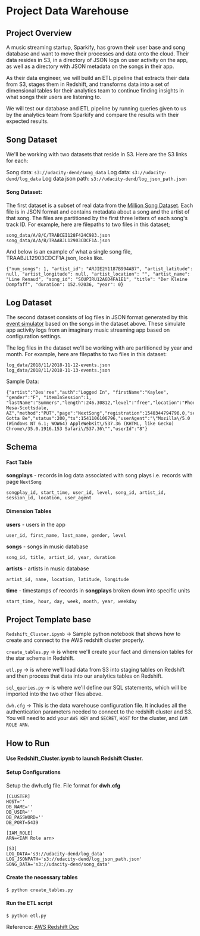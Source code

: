 # Project Data Warehouse

## Project Overview

A music streaming startup, Sparkify, has grown their user base and song database and want to move their processes and data onto the cloud. Their data resides in S3, in a directory of JSON logs on user activity on the app, as well as a directory with JSON metadata on the songs in their app.

As their data engineer, we will build an ETL pipeline that extracts their data from S3, stages them in Redshift, and transforms data into a set of dimensional tables for their analytics team to continue finding insights in what songs their users are listening to.

We will test our database and ETL pipeline by running queries given to us by the analytics team from Sparkify and compare the results with their expected results.

## Song Dataset

We'll be working with two datasets that reside in S3. Here are the S3 links for each:

Song data: `s3://udacity-dend/song_data`
Log data: `s3://udacity-dend/log_data`
Log data json path: `s3://udacity-dend/log_json_path.json`

#### Song Dataset:

The first dataset is a subset of real data from the [Million Song Dataset](https://labrosa.ee.columbia.edu/millionsong/). Each file is in JSON format and contains metadata about a song and the artist of that song. The files are partitioned by the first three letters of each song's track ID. For example, here are filepaths to two files in this dataset;

```
song_data/A/B/C/TRABCEI128F424C983.json
song_data/A/A/B/TRAABJL12903CDCF1A.json
```

And below is an example of what a single song file, TRAABJL12903CDCF1A.json, looks like.

```
{"num_songs": 1, "artist_id": "ARJIE2Y1187B994AB7", "artist_latitude": null, "artist_longitude": null, "artist_location": "", "artist_name": "Line Renaud", "song_id": "SOUPIRU12A6D4FA1E1", "title": "Der Kleine Dompfaff", "duration": 152.92036, "year": 0}
```

## Log Dataset

The second dataset consists of log files in JSON format generated by this [event simulator](https://github.com/Interana/eventsim) based on the songs in the dataset above. These simulate app activity logs from an imaginary music streaming app based on configuration settings.

The log files in the dataset we'll be working with are partitioned by year and month. For example, here are filepaths to two files in this dataset:

```
log_data/2018/11/2018-11-12-events.json
log_data/2018/11/2018-11-13-events.json
```

Sample Data:

```
{"artist":"Des'ree","auth":"Logged In", "firstName":"Kaylee", "gender":"F", "itemInSession":1, "lastName":"Summers","length":246.30812,"level":"free","location":"Phoenix-Mesa-Scottsdale, AZ","method":"PUT","page":"NextSong","registration":1540344794796.0,"sessionId":139,"song":"You Gotta Be","status":200,"ts":1541106106796,"userAgent":"\"Mozilla\/5.0 (Windows NT 6.1; WOW64) AppleWebKit\/537.36 (KHTML, like Gecko) Chrome\/35.0.1916.153 Safari\/537.36\"","userId":"8"}
```

## Schema

#### Fact Table

**songplays** - records in log data associated with song plays i.e. records with page `NextSong`

```
songplay_id, start_time, user_id, level, song_id, artist_id, session_id, location, user_agent
```

#### Dimension Tables

**users** - users in the app

```
user_id, first_name, last_name, gender, level
```

**songs** - songs in music database

```
song_id, title, artist_id, year, duration
```

**artists** - artists in music database

```
artist_id, name, location, latitude, longitude
```

**time** - timestamps of records in **songplays** broken down into specific units

```
start_time, hour, day, week, month, year, weekday
```

## Project Template base

`Redshift_Cluster.ipynb` -> Sample python notebook that shows how to create and connect to the AWS redshift cluster properly.

`create_tables.py` -> is where we'll create your fact and dimension tables for the star schema in Redshift.

`etl.py` -> is where we'll load data from S3 into staging tables on Redshift and then process that data into our analytics tables on Redshift.

`sql_queries.py` -> is where we'll define our SQL statements, which will be imported into the two other files above.

`dwh.cfg` -> This is the data warehouse configuration file. It includes all the authentication parameters needed to connect to the redshift cluster and S3. You will need to add your `AWS KEY` and `SECRET`, `HOST` for the cluster, and `IAM ROLE ARN`.

## How to Run

#### Use Redshift_Cluster.ipynb to launch Redshift Cluster.

#### Setup Configurations

Setup the dwh.cfg file. File format for **dwh.cfg**

```
[CLUSTER]
HOST=''
DB_NAME=''
DB_USER=''
DB_PASSWORD=''
DB_PORT=5439

[IAM_ROLE]
ARN=<IAM Role arn>

[S3]
LOG_DATA='s3://udacity-dend/log_data'
LOG_JSONPATH='s3://udacity-dend/log_json_path.json'
SONG_DATA='s3://udacity-dend/song_data'

```

#### Create the necessary tables

    $ python create_tables.py

#### Run the ETL script

    $ python etl.py

Reference: [AWS Redshift Doc](https://aws.amazon.com/redshift/getting-started/?p=rs&bttn=hero&exp=b)

